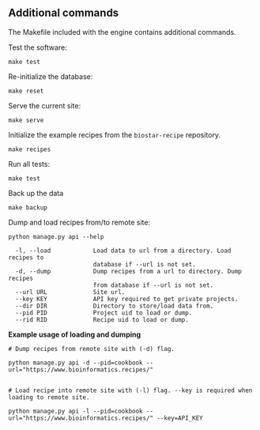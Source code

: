 ## Additional commands

The Makefile included with the engine contains additional commands.

Test the software:

    make test

Re-initialize the database:

    make reset

Serve the current site:

    make serve

Initialize the example recipes from the `biostar-recipe` repository.

    make recipes

Run all tests:

    make test

Back up the data

    make backup


Dump and load recipes from/to remote site:
    
    python manage.py api --help
    
      -l, --load            Load data to url from a directory. Load recipes to
                            database if --url is not set.
      -d, --dump            Dump recipes from a url to directory. Dump recipes
                            from database if --url is not set.
      --url URL             Site url.
      --key KEY             API key required to get private projects.
      --dir DIR             Directory to store/load data from.
      --pid PID             Project uid to load or dump.
      --rid RID             Recipe uid to load or dump.
      
**Example usage of loading and dumping**
    
    # Dump recipes from remote site with (-d) flag.
    
    python manage.py api -d --pid=cookbook --url="https://www.bioinformatics.recipes/" 
    
    
    # Load recipe into remote site with (-l) flag. --key is required when loading to remote site.
    
    python manage.py api -l --pid=cookbook --url="https://www.bioinformatics.recipes/" --key=API_KEY
    
    
    